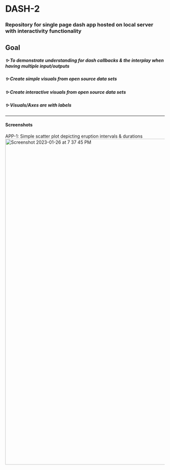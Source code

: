 # DASH-2

### Repository for single page dash app hosted on local server with interactivity functionality

## Goal
##### :sparkles: To demonstrate understanding for dash callbacks & the interplay when having multiple input/outputs
##### :sparkles: Create simple visuals from open source data sets
##### :sparkles: Create interactive visuals from open source data sets
##### :sparkles: Visuals/Axes are with labels

---

#### Screenshots 

APP-1: Simple scatter plot depicting eruption intervals & durations
<img width="1027" alt="Screenshot 2023-01-26 at 7 37 45 PM" src="https://user-images.githubusercontent.com/63305557/214981339-70dcb581-88a7-43b7-9fe4-e2dbfb2200f9.png">
